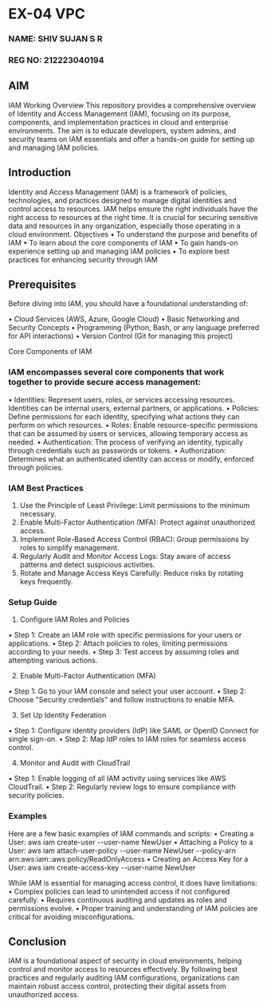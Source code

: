# EX-04 VPC
### NAME: SHIV SUJAN S R
### REG NO: 212223040194

## AIM
IAM Working Overview
This repository provides a comprehensive overview of Identity and Access Management (IAM), focusing on its purpose, components, and implementation practices in cloud and enterprise environments. The aim is to educate developers, system admins, and security teams on IAM essentials and offer a hands-on guide for setting up and managing IAM policies.

## Introduction
Identity and Access Management (IAM) is a framework of policies, technologies, and practices designed to manage digital identities and control access to resources. IAM helps ensure the right individuals have the right access to resources at the right time. It is crucial for securing sensitive data and resources in any organization, especially those operating in a cloud environment.
Objectives
•	To understand the purpose and benefits of IAM
•	To learn about the core components of IAM
•	To gain hands-on experience setting up and managing IAM policies
•	To explore best practices for enhancing security through IAM

## Prerequisites

Before diving into IAM, you should have a foundational understanding of:

•	Cloud Services (AWS, Azure, Google Cloud)
•	Basic Networking and Security Concepts
•	Programming (Python, Bash, or any language preferred for API interactions)
•	Version Control (Git for managing this project)

Core Components of IAM

### IAM encompasses several core components that work together to provide secure access management:

•	Identities: Represent users, roles, or services accessing resources. Identities can be internal users, external partners, or applications.
•	Policies: Define permissions for each identity, specifying what actions they can perform on which resources.
•	Roles: Enable resource-specific permissions that can be assumed by users or services, allowing temporary access as needed.
•	Authentication: The process of verifying an identity, typically through credentials such as passwords or tokens.
•	Authorization: Determines what an authenticated identity can access or modify, enforced through policies.

### IAM Best Practices

1.	Use the Principle of Least Privilege: Limit permissions to the minimum necessary.
2.	Enable Multi-Factor Authentication (MFA): Protect against unauthorized access.
3.	Implement Role-Based Access Control (RBAC): Group permissions by roles to simplify management.
4.	Regularly Audit and Monitor Access Logs: Stay aware of access patterns and detect suspicious activities.
5.	Rotate and Manage Access Keys Carefully: Reduce risks by rotating keys frequently.

### Setup Guide

1.	Configure IAM Roles and Policies

•	Step 1: Create an IAM role with specific permissions for your users or applications.
•	Step 2: Attach policies to roles, limiting permissions according to your needs.
•	Step 3: Test access by assuming roles and attempting various actions.

2.	Enable Multi-Factor Authentication (MFA)

•	Step 1: Go to your IAM console and select your user account.
•	Step 2: Choose "Security credentials" and follow instructions to enable MFA.

3.	Set Up Identity Federation

•	Step 1: Configure identity providers (IdP) like SAML or OpenID Connect for single sign-on.
•	Step 2: Map IdP roles to IAM roles for seamless access control.

4.	Monitor and Audit with CloudTrail

•	Step 1: Enable logging of all IAM activity using services like AWS CloudTrail.
•	Step 2: Regularly review logs to ensure compliance with security policies.

### Examples

Here are a few basic examples of IAM commands and scripts:
•	Creating a User:
aws iam create-user --user-name NewUser
•	Attaching a Policy to a User:
aws iam attach-user-policy --user-name NewUser --policy-arn arn:aws:iam::aws:policy/ReadOnlyAccess
•	Creating an Access Key for a User:
aws iam create-access-key --user-name NewUser

While IAM is essential for managing access control, it does have limitations:
•	Complex policies can lead to unintended access if not configured carefully.
•	Requires continuous auditing and updates as roles and permissions evolve.
•	Proper training and understanding of IAM policies are critical for avoiding misconfigurations.


## Conclusion
IAM is a foundational aspect of security in cloud environments, helping control and monitor access to resources effectively. By following best practices and regularly auditing IAM configurations, organizations can maintain robust access control, protecting their digital assets from unauthorized access.

